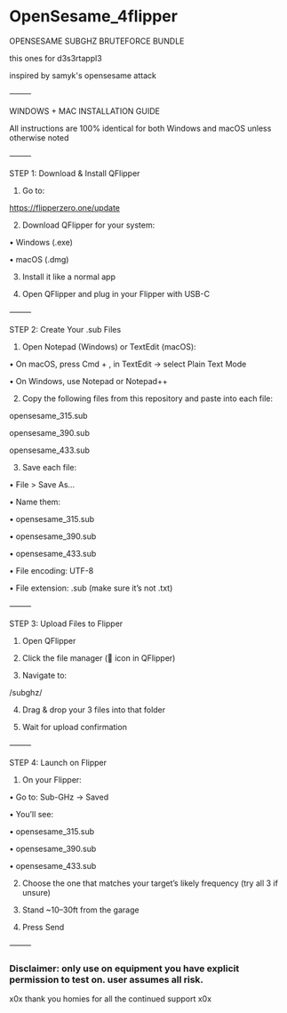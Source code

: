 # OpenSesame_4flipper
OPENSESAME SUBGHZ BRUTEFORCE BUNDLE

this ones for d3s3rtappl3

inspired by samyk's opensesame attack

⸻

 WINDOWS + MAC INSTALLATION GUIDE

All instructions are 100% identical for both Windows and macOS unless otherwise noted

⸻

STEP 1: Download & Install QFlipper

 1.	Go to:

 https://flipperzero.one/update

 2.	Download QFlipper for your system:

 •	Windows (.exe)

 •	macOS (.dmg)

 3.	Install it like a normal app

 4.	Open QFlipper and plug in your Flipper with USB-C

⸻

 STEP 2: Create Your .sub Files

1. Open Notepad (Windows) or TextEdit (macOS):

 •	On macOS, press Cmd + , in TextEdit → select Plain Text Mode

 •	On Windows, use Notepad or Notepad++

2. Copy the following files from this repository and paste into each file:

 opensesame_315.sub

 opensesame_390.sub

 opensesame_433.sub

3. Save each file:

 •	File > Save As…

 •	Name them:

 •	opensesame_315.sub

 •	opensesame_390.sub

 •	opensesame_433.sub

 •	File encoding: UTF-8

 •	File extension: .sub (make sure it’s not .txt)

⸻

 STEP 3: Upload Files to Flipper

 1.	Open QFlipper

 2.	Click the file manager (📁 icon in QFlipper)

 3.	Navigate to:

/subghz/



 4.	Drag & drop your 3 files into that folder

 5.	Wait for upload confirmation

⸻

STEP 4: Launch on Flipper

 1.	On your Flipper:

 •	Go to: Sub-GHz → Saved

 •	You’ll see:

 •	opensesame_315.sub

 •	opensesame_390.sub

 •	opensesame_433.sub

 2.	Choose the one that matches your target’s likely frequency (try all 3 if unsure)

 3.	Stand ~10–30ft from the garage

 4.	Press Send

⸻

### Disclaimer: only use on equipment you have explicit permission to test on. user assumes all risk.

x0x thank you homies for all the continued support x0x

